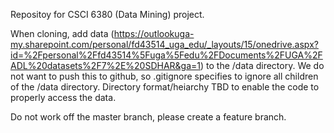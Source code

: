Repositoy for CSCI 6380 (Data Mining) project.

When cloning, add data (https://outlookuga-my.sharepoint.com/personal/fd43514_uga_edu/_layouts/15/onedrive.aspx?id=%2Fpersonal%2Ffd43514%5Fuga%5Fedu%2FDocuments%2FUGA%2FADL%20datasets%2F7%2E%20SDHAR&ga=1) to the /data directory. We do not want to push this to github, so .gitignore specifies to ignore all children of the /data directory. Directory format/heiarchy TBD to enable the code to properly access the data.

Do not work off the master branch, please create a feature branch.
